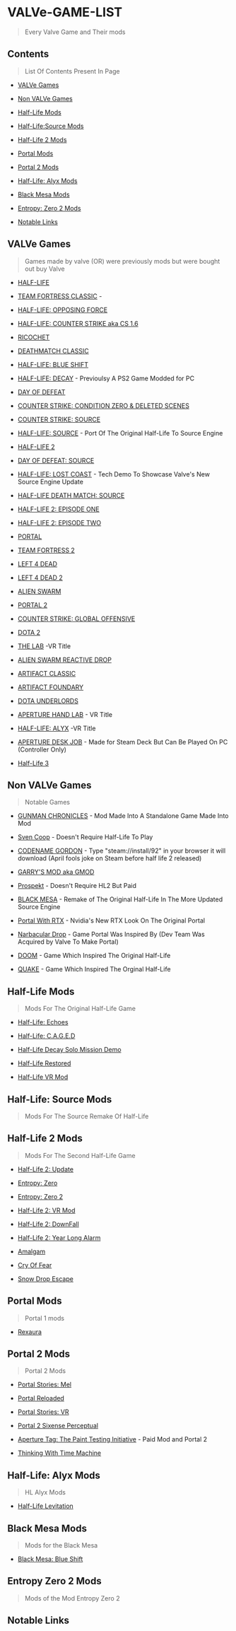 # VALVe-GAME-LIST

> Every Valve Game and Their mods

## Contents

> List Of Contents Present In Page

* [VALVe Games](#VALVe-Games)

* [Non VALVe Games](#Non-VALVe-Games)

* [Half-Life Mods](#Half-Life-Mods)

* [Half-Life:Source Mods](#Half-Life-Source-Mods)

* [Half-Life 2 Mods](#Half-Life-2-Mods)

* [Portal Mods](#Portal-Mods) 

* [Portal 2 Mods](#Portal-2-Mods)

* [Half-Life: Alyx Mods](#Half-Life-Alyx-Mods)
 
* [Black Mesa Mods](#Black-Mesa-Mods)

* [Entropy: Zero 2 Mods](#Entropy-Zero-2-Mods)

* [Notable Links](#Notable-Links)


## VALVe Games

> Games made by valve (OR) were previously mods but were bought out buy Valve

* [HALF-LIFE](https://store.steampowered.com/app/70/HalfLife/) 

* [TEAM FORTRESS CLASSIC](https://store.steampowered.com/app/20/Team_Fortress_Classic/) \- 

* [HALF-LIFE: OPPOSING FORCE](https://store.steampowered.com/app/50/HalfLife_Opposing_Force/)

* [HALF-LIFE: COUNTER STRIKE aka CS 1.6](https://store.steampowered.com/app/10/CounterStrike/)

* [RICOCHET](https://store.steampowered.com/app/60/Ricochet/)

* [DEATHMATCH CLASSIC](https://store.steampowered.com/app/40/Deathmatch_Classic/)

* [HALF-LIFE: BLUE SHIFT](https://store.steampowered.com/app/130/HalfLife_Blue_Shift/)

* [HALF-LIFE: DECAY](https://www.moddb.com/mods/half-life-decay/downloads/half-life-decay) \- Previoulsy A PS2 Game Modded for PC

* [DAY OF DEFEAT](https://store.steampowered.com/app/30/Day_of_Defeat/)

* [COUNTER STRIKE: CONDITION ZERO & DELETED SCENES](https://store.steampowered.com/app/80/CounterStrike_Condition_Zero/)

* [COUNTER STRIKE: SOURCE](https://store.steampowered.com/app/240/CounterStrike_Source/)

* [HALF-LIFE: SOURCE](https://store.steampowered.com/app/280/HalfLife_Source/) \- Port Of The Original Half-Life To Source Engine 

* [HALF-LIFE 2](https://store.steampowered.com/app/220/HalfLife_2/)

* [DAY OF DEFEAT: SOURCE](https://store.steampowered.com/app/300/Day_of_Defeat_Source/)

* [HALF-LIFE: LOST COAST](https://store.steampowered.com/app/340/HalfLife_2_Lost_Coast/) \- Tech Demo To Showcase Valve's New Source Engine Update

* [HALF-LIFE DEATH MATCH: SOURCE](https://store.steampowered.com/app/360/HalfLife_Deathmatch_Source/)

* [HALF-LIFE 2: EPISODE ONE](https://store.steampowered.com/app/380/HalfLife_2_Episode_One/)

* [HALF-LIFE 2: EPISODE TWO](https://store.steampowered.com/app/420/HalfLife_2_Episode_Two/)

* [PORTAL](https://store.steampowered.com/app/400/Portal/)

* [TEAM FORTRESS 2](https://store.steampowered.com/app/440/Team_Fortress_2/)

* [LEFT 4 DEAD](https://store.steampowered.com/app/500/Left_4_Dead/)

* [LEFT 4 DEAD 2](https://store.steampowered.com/app/550/Left_4_Dead_2/)

* [ALIEN SWARM](https://store.steampowered.com/app/630/Alien_Swarm/)

* [PORTAL 2](https://store.steampowered.com/app/620/Portal_2/)

* [COUNTER STRIKE: GLOBAL OFFENSIVE](https://store.steampowered.com/app/730/CounterStrike_Global_Offensive/)

* [DOTA 2](https://store.steampowered.com/app/570/Dota_2/)

* [THE LAB](https://store.steampowered.com/app/450390/The_Lab/) \-VR Title

* [ALIEN SWARM REACTIVE DROP](https://store.steampowered.com/app/563560/Alien_Swarm_Reactive_Drop/)

* [ARTIFACT CLASSIC](https://store.steampowered.com/app/583950/Artifact/)

* [ARTIFACT FOUNDARY](https://store.steampowered.com/app/1269260/Artifact_Foundry/)

* [DOTA UNDERLORDS](https://store.steampowered.com/app/583950/Artifact/)

* [APERTURE HAND LAB](https://store.steampowered.com/app/868020/Aperture_Hand_Lab/) \- VR Title

* [HALF-LIFE: ALYX](https://store.steampowered.com/app/546560/HalfLife_Alyx/) \-VR Title

* [APERTURE DESK JOB](https://store.steampowered.com/app/1902490/Aperture_Desk_Job/) \- Made for Steam Deck But Can Be Played On PC (Controller Only)

* [Half-Life 3](https://youtu.be/xvFZjo5PgG0)


## Non VALVe Games

> Notable Games 

* [GUNMAN CHRONICLES](https://www.moddb.com/games/gunman-chronicles/downloads/gunman-chronicles-steam-version) \- Mod Made Into A Standalone Game Made Into 
 Mod 

* [Sven Coop](https://store.steampowered.com/app/225840/Sven_Coop/) \- Doesn't Require Half-Life To Play

* [CODENAME GORDON](https://steamcommunity.com/app/92) - Type "steam://install/92" in your browser it will download (April fools joke on Steam before half life 2 released)

* [GARRY'S MOD aka GMOD](https://store.steampowered.com/app/4000/Garrys_Mod/)

* [Prospekt](https://store.steampowered.com/app/399120/Prospekt/) \- Doesn't Require HL2 But Paid

* [BLACK MESA](https://store.steampowered.com/app/362890/Black_Mesa/) \- Remake of The Original Half-Life In The More Updated Source Engine 

* [Portal With RTX](https://store.steampowered.com/app/2012840/Portal_with_RTX/) \- Nvidia's New RTX Look On The Original Portal

* [Narbacular Drop](https://theportalwiki.com/wiki/Narbacular_Drop) \- Game Portal Was Inspired By (Dev Team Was Acquired by Valve To Make Portal)

* [DOOM](https://store.steampowered.com/app/2280/DOOM_1993/) \- Game Which Inspired The Original Half-Life

* [QUAKE](https://store.steampowered.com/app/2310/Quake/) \- Game Which Inspired The Orginal Half-Life


## Half-Life Mods

> Mods For The Original Half-Life Game

* [Half-Life: Echoes](https://www.moddb.com/mods/half-life-echoes)

* [Half-Life: C.A.G.E.D](https://store.steampowered.com/app/679990/HalfLife_Caged/)

* [Half-Life Decay Solo Mission Demo](https://store.steampowered.com/app/1874090/HalfLife_Decay_Solo_Mission/) 

* [Half-Life Restored](https://store.steampowered.com/app/1283930/HalfLife_Restored/)

* [Half-Life VR Mod](https://store.steampowered.com/app/1908720/HalfLife_VR_Mod/)

## Half-Life: Source Mods

> Mods For The Source Remake Of Half-Life



## Half-Life 2 Mods

> Mods For The Second Half-Life Game

* [Half-Life 2: Update](https://store.steampowered.com/app/290930/HalfLife_2_Update/)

* [Entropy: Zero](https://store.steampowered.com/app/714070/Entropy__Zero/)

* [Entropy: Zero 2](https://store.steampowered.com/app/1583720/Entropy__Zero_2/)

* [Half-Life 2: VR Mod](https://store.steampowered.com/app/658920/HalfLife_2_VR_Mod/) 

* [Half-Life 2: DownFall](https://store.steampowered.com/app/587650/HalfLife_2_DownFall/) 

* [Half-Life 2: Year Long Alarm](https://store.steampowered.com/app/747250/HalfLife_2_Year_Long_Alarm/)

* [Amalgam](https://store.steampowered.com/app/1389950/Amalgam/)

* [Cry Of Fear](https://store.steampowered.com/app/223710/Cry_of_Fear/)

* [Snow Drop Escape](https://store.steampowered.com/app/1117390/Snowdrop_Escape/)

## Portal Mods 

> Portal 1 mods

* [Rexaura](https://store.steampowered.com/app/317790/Rexaura/)


## Portal 2 Mods 

> Portal 2 Mods

* [Portal Stories: Mel](https://store.steampowered.com/app/317400/Portal_Stories_Mel/)

* [Portal Reloaded](https://store.steampowered.com/app/1255980/Portal_Reloaded/)

* [Portal Stories: VR](https://store.steampowered.com/app/446750/Portal_Stories_VR/)

* [Portal 2 Sixense Perceptual](https://store.steampowered.com/app/247120/Portal_2_Sixense_Perceptual_Pack/)

* [Aperture Tag: The Paint Testing Initiative](https://store.steampowered.com/app/280740/Aperture_Tag_The_Paint_Gun_Testing_Initiative/) \- Paid Mod and Portal 2 

* [Thinking With Time Machine](https://store.steampowered.com/app/286080/Thinking_with_Time_Machine/)

## Half-Life: Alyx Mods

>HL Alyx Mods 

* [Half-Life Levitation]()


## Black Mesa Mods

> Mods for the Black Mesa 

* [Black Mesa: Blue Shift]()

 
## Entropy Zero 2 Mods

> Mods of the Mod Entropy Zero 2 


## Notable Links
